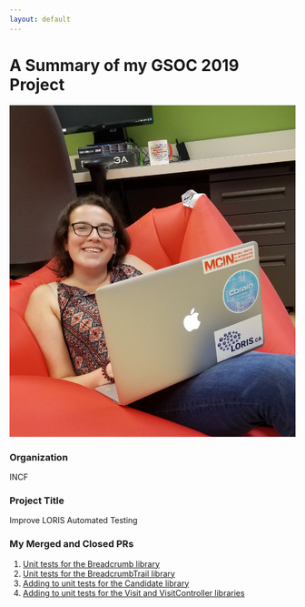 ```yaml
---
layout: default
---
```



# A Summary of my GSOC 2019 Project

![Profile](/assets/GSOC_pic1.jpg#gsoc)

### Organization

INCF

### Project Title

Improve LORIS Automated Testing




### My Merged and Closed PRs

1. [Unit tests for the Breadcrumb library](https://github.com/aces/Loris/pull/4769)
2. [Unit tests for the BreadcrumbTrail library](https://github.com/aces/Loris/pull/4840)
3. [Adding to unit tests for the Candidate library](https://github.com/aces/Loris/pull/4936)
4. [Adding to unit tests for the Visit and VisitController libraries](https://github.com/aces/Loris/pull/4988)

